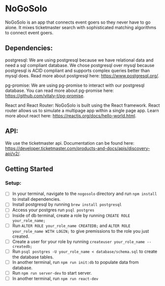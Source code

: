 # NoGoSolo

NoGoSolo is an app that connects event goers so they never have to go alone.  It mixes ticketmaster search with sophisticated matching algorithms to connect event goers. 

## Dependencies:

  postgresql: We are using postgresql because we have relational data and need a sql compliant database.  We chose postgresql over mysql because postgresql is ACID compliant and supports complex queries better than mysql does.  Read more about postgresql here: https://www.postgresql.org/.  

  pg-promise: We are using pg-promise to interact with our postgresql database.  You can read more about pg-promise here: https://github.com/vitaly-t/pg-promise.

  React and React Router: NoGoSolo is built using the React framework.  React router allows us to simulate a multipage app within a single page app.  Learn more about react here: https://reactjs.org/docs/hello-world.html.

## API:
  We use the ticketmaster api.  Documentation can be found here: https://developer.ticketmaster.com/products-and-docs/apis/discovery-api/v2/.

## Getting Started

### Setup:

- [ ] In your terminal, navigate to the `nogosolo` directory and run `npm install` to install dependencies.
- [ ] Install postgresql by running `brew install postgresql`
- [ ] Access your postgres run `psql postgres`
- [ ] Inside of db terminal, create a role by running `CREATE ROLE your_role_name;`
- [ ] Run `ALTER ROLE your_role_name CREATEDB;` and `ALTER ROLE your_role_name WITH LOGIN;` to give premissions to the role you just created.
- [ ] Create a user for your role by running `createuser your_role_name --createdb;`
- [ ] Run `psql postgres -U your_role_name < database/schema.sql` to create the database tables.
- [ ] In another terminal, run `npm run init:db` to populate data from database.
- [ ] Run `npm run server-dev` to start server.
- [ ] In another terminal, run `npm run react-dev`
